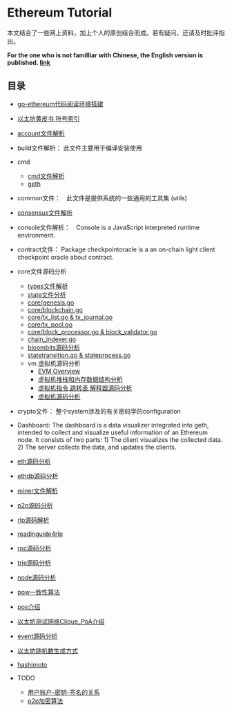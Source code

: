 # Ethereum Tutorial
本文结合了一些网上资料，加上个人的原创结合而成。若有疑问，还请及时批评指出。

**For the one who is not familliar with Chinese, the English version is published. [link](https://github.com/Billy1900/Ethereum-tutorial-EN)**

## 目录

- [go-ethereum代码阅读环境搭建](./go-ethereum源码阅读环境搭建.md)
- [以太坊黄皮书 符号索引](./a黄皮书里面出现的所有的符号索引.md)
- [account文件解析](./account/accounts源码分析.md)
- build文件解析： 此文件主要用于编译安装使用
- cmd
	- [cmd文件解析](./cmd/cmd.md)
	- [geth](./cmd/geth.md)
- common文件：　此文件是提供系统的一些通用的工具集 (utils)
- [consensus文件解析](./consensus.md)
- console文件解析：　Console is a JavaScript interpreted runtime environment.
- contract文件： Package checkpointoracle is a an on-chain light client checkpoint oracle about contract.
- core文件源码分析
	- [types文件解析](./core/types.md)
	- [state文件分析](./core/state源码分析.md)
	- [core/genesis.go](./core/genesis创世区块源码分析.md)
	- [core/blockchain.go](./core/blockchain源码分析.md)
	- [core/tx_list.go & tx_journal.go](./core/txlist交易池的一些数据结构源码分析.md)
	- [core/tx_pool.go](./core/txpool交易池源码分析.md)
	- [core/block_processor.go & block_validator.go](./core/blockvalidator&blockprocessor.md)
	- [chain_indexer.go](./core/chain_indexer源码解析.md)
	- [bloombits源码分析](./core/bloombits源码分析.md)
	- [statetransition.go & stateprocess.go](./core/state-process源码分析.md)
	- vm 虚拟机源码分析
		- [EVM Overview](./core/EVMOverview.md)
		- [虚拟机堆栈和内存数据结构分析](./core/vm/stack-memory源码分析.md)
		- [虚拟机指令,跳转表,解释器源码分析](./core/vm/jumptable-instruction.md)
		- [虚拟机源码分析](./core/vm源码分析.md)
- crypto文件： 整个system涉及的有关密码学的configuration
- Dashboard: The dashboard is a data visualizer integrated into geth, intended to collect and visualize useful information of an Ethereum node. It consists of two parts: 1) The client visualizes the collected data. 2) The server collects the data, and updates the clients.
- [eth源码分析](./eth源码分析.md)
- [ethdb源码分析](./ethdb源码分析.md)
- [miner文件解析](./miner-module.md)
- [p2p源码分析](./p2p/p2p源码分析.md)
- [rlp源码解析](./rlp文件解析.md)
- [readinguide4rlp](./readinguide4rlp.md)
- [rpc源码分析](./rpc源码分析.md)
- [trie源码分析](./trie源码分析.md)
- [node源码分析](./node源码分析.md)
- [pow一致性算法](./pow一致性算法.md)
- [pos介绍](./pos介绍proofofstake.md)
- [以太坊测试网络Clique_PoA介绍](./以太坊测试网络Clique_PoA介绍.md)
- [event源码分析](./event源码分析.md)
- [以太坊随机数生成方式](./以太坊随机数生成方式.md)
- [hashimoto](./hashimoto.md)

- TODO
	- [用户账户-密钥-签名的关系](./todo/用户账户-密钥-签名的关系.md)
	- [p2p加密算法](./todo/p2p加密算法.md)
